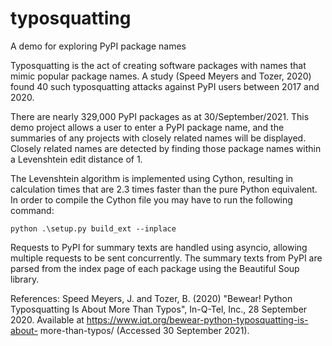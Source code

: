 # typosquatting
A demo for exploring PyPI package names

Typosquatting is the act of creating software packages with names that mimic popular package names. A study (Speed Meyers and Tozer, 2020) found 40 such typosquatting attacks against PyPI users between 2017 and 2020.

There are nearly 329,000 PyPI packages as at 30/September/2021. This demo project allows a user to enter a PyPI package name, and the summaries of any projects with closely related names will be displayed. Closely related names are detected by finding those package names within a Levenshtein edit distance of 1.

The Levenshtein algorithm is implemented using Cython, resulting in calculation times that are 2.3 times faster than the pure Python equivalent. In order to compile the Cython file you may have to run the following command:

    python .\setup.py build_ext --inplace

Requests to PyPI for summary texts are handled using asyncio, allowing multiple requests to be sent concurrently. The summary texts from PyPI are parsed from the index page of each package using the Beautiful Soup library.

References:
Speed Meyers, J. and Tozer, B. (2020) "Bewear! Python Typosquatting Is About More Than Typos", In-Q-Tel, Inc., 28 September 2020. Available at https://www.iqt.org/bewear-python-typosquatting-is-about- more-than-typos/ (Accessed 30 September 2021).
